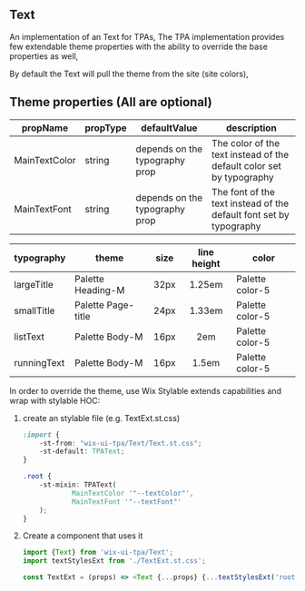 ## Text
An implementation of an Text for TPAs,
The TPA implementation provides few extendable theme properties with the ability to override the base properties as well,

By default the Text will pull the theme from the site (site colors),

## Theme properties (All are optional)

| propName   | propType | defaultValue | description |
|------------|----------|--------------|-------------|
| MainTextColor | string   | depends on the typography prop | The color of the text instead of the default color set by typography |
| MainTextFont  | string   | depends on the typography prop | The font of the text instead of the default font set by typography |

| typography   | theme | size | line height | color |
|------------|----------|:--------------:|:-------------:|-------------|
| largeTitle | Palette Heading-M   | 32px | 1.25em | Palette color-5 |
| smallTitle  | Palette Page-title   | 24px  | 1.33em | Palette color-5 |
| listText  | Palette Body-M   | 16px  | 2em | Palette color-5 |
| runningText  | Palette Body-M   | 16px  | 1.5em | Palette color-5 |


In order to override the theme, use Wix Stylable extends capabilities and wrap with stylable HOC:

1. create an stylable file (e.g. TextExt.st.css)
    ``` css
    :import {
        -st-from: "wix-ui-tpa/Text/Text.st.css";
        -st-default: TPAText;
    }
    
    .root {
        -st-mixin: TPAText(
                MainTextColor '"--textColor"',
                MainTextFont '"--textFont"'
        );
    }

    ```

2. Create a component that uses it
    ``` javascript
    import {Text} from 'wix-ui-tpa/Text';
    import textStylesExt from './TextExt.st.css';

    const TextExt = (props) => <Text {...props} {...textStylesExt('root', {}, props)}/>;
    ```
